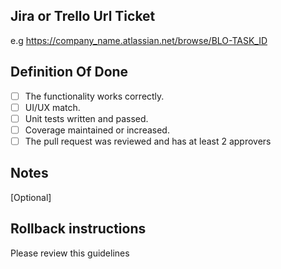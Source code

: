 ## Jira or Trello Url Ticket

e.g https://company_name.atlassian.net/browse/BLO-TASK_ID

## Definition Of Done

- [ ] The functionality works correctly.
- [ ] UI/UX match.
- [ ] Unit tests written and passed.
- [ ] Coverage maintained or increased.
- [ ] The pull request was reviewed and has at least 2 approvers

## Notes

[Optional]

## Rollback instructions

Please review this guidelines
